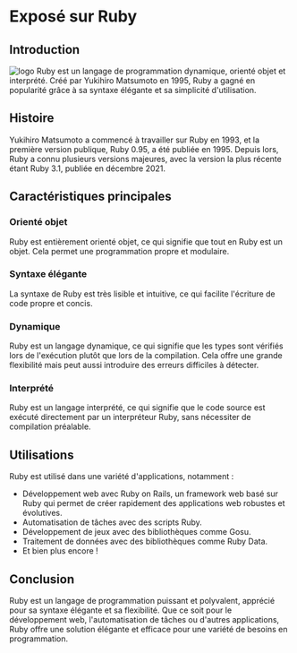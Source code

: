# Exposé sur Ruby

## Introduction

![logo](/docs/Exposé-ruby/images/rubylogo.jpg)
Ruby est un langage de programmation dynamique, orienté objet et interprété. Créé par Yukihiro Matsumoto en 1995, Ruby a gagné en popularité grâce à sa syntaxe élégante et sa simplicité d'utilisation.

## Histoire
Yukihiro Matsumoto a commencé à travailler sur Ruby en 1993, et la première version publique, Ruby 0.95, a été publiée en 1995. Depuis lors, Ruby a connu plusieurs versions majeures, avec la version la plus récente étant Ruby 3.1, publiée en décembre 2021.

## Caractéristiques principales
### Orienté objet
Ruby est entièrement orienté objet, ce qui signifie que tout en Ruby est un objet. Cela permet une programmation propre et modulaire.

### Syntaxe élégante
La syntaxe de Ruby est très lisible et intuitive, ce qui facilite l'écriture de code propre et concis.

### Dynamique
Ruby est un langage dynamique, ce qui signifie que les types sont vérifiés lors de l'exécution plutôt que lors de la compilation. Cela offre une grande flexibilité mais peut aussi introduire des erreurs difficiles à détecter.

### Interprété
Ruby est un langage interprété, ce qui signifie que le code source est exécuté directement par un interpréteur Ruby, sans nécessiter de compilation préalable.

## Utilisations
Ruby est utilisé dans une variété d'applications, notamment :
- Développement web avec Ruby on Rails, un framework web basé sur Ruby qui permet de créer rapidement des applications web robustes et évolutives.
- Automatisation de tâches avec des scripts Ruby.
- Développement de jeux avec des bibliothèques comme Gosu.
- Traitement de données avec des bibliothèques comme Ruby Data.
- Et bien plus encore !

## Conclusion
Ruby est un langage de programmation puissant et polyvalent, apprécié pour sa syntaxe élégante et sa flexibilité. Que ce soit pour le développement web, l'automatisation de tâches ou d'autres applications, Ruby offre une solution élégante et efficace pour une variété de besoins en programmation.
